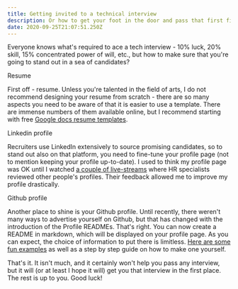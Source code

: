 ```yaml
---
title: Getting invited to a technical interview
description: Or how to get your foot in the door and pass that first filter!
date: 2020-09-25T21:07:51.250Z
---
```


Everyone knows what's required to ace a tech interview - 10% luck, 20% skill, 15% concentrated power of will, etc., but how to make sure that you're going to stand out in a sea of candidates? 

Resume

First off - resume. Unless you're talented in the field of arts, I do not recommend designing your resume from scratch - there are so many aspects you need to be aware of that it is easier to use a template. There are immense numbers of them available online, but I recommend starting with free [Google docs resume templates](https://docs.google.com/templates).

Linkedin profile

Recruiters use LinkedIn extensively to source promising candidates, so to stand out also on that platform, you need to fine-tune your profile page (not to mention keeping your profile up-to-date). I used to think my profile page was OK until I watched [a couple of live-streams](https://www.youtube.com/playlist?list=PL54X5yR8qizsMpvTCqUIEFMeEp-chvcxk) where HR specialists reviewed other people's profiles. Their feedback allowed me to improve my profile drastically.

Github profile

Another place to shine is your Github profile. Until recently, there weren't many ways to advertise yourself on Github, but that has changed with the introduction of the Profile READMEs. That's right. You can now create a README in markdown, which will be displayed on your profile page. As you can expect, the choice of information to put there is limitless. [Here are some fun examples](https://www.aboutmonica.com/blog/how-to-create-a-github-profile-readme) as well as a step by step guide on how to make one yourself.

That's it. It isn't much, and it certainly won't help you pass any interview, but it will (or at least I hope it will) get you that interview in the first place. The rest is up to you. Good luck!